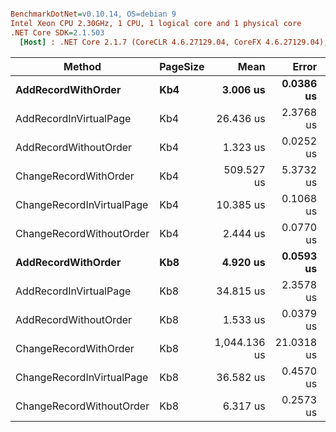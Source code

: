 ``` ini

BenchmarkDotNet=v0.10.14, OS=debian 9
Intel Xeon CPU 2.30GHz, 1 CPU, 1 logical core and 1 physical core
.NET Core SDK=2.1.503
  [Host] : .NET Core 2.1.7 (CoreCLR 4.6.27129.04, CoreFX 4.6.27129.04), 64bit RyuJIT


```
|                    Method | PageSize |         Mean |      Error |  Version | Group |
|-------------------------- |--------- |-------------:|-----------:|--------- |------ |
|        **AddRecordWithOrder** |      **Kb4** |     **3.006 us** |  **0.0386 us** | **0.0.12.0** | **logic** |
|    AddRecordInVirtualPage |      Kb4 |    26.436 us |  2.3768 us | 0.0.12.0 | logic |
|     AddRecordWithoutOrder |      Kb4 |     1.323 us |  0.0252 us | 0.0.12.0 | logic |
|     ChangeRecordWithOrder |      Kb4 |   509.527 us |  5.3732 us | 0.0.12.0 | logic |
| ChangeRecordInVirtualPage |      Kb4 |    10.385 us |  0.1068 us | 0.0.12.0 | logic |
|  ChangeRecordWithoutOrder |      Kb4 |     2.444 us |  0.0770 us | 0.0.12.0 | logic |
|        **AddRecordWithOrder** |      **Kb8** |     **4.920 us** |  **0.0593 us** | **0.0.12.0** | **logic** |
|    AddRecordInVirtualPage |      Kb8 |    34.815 us |  2.3578 us | 0.0.12.0 | logic |
|     AddRecordWithoutOrder |      Kb8 |     1.533 us |  0.0379 us | 0.0.12.0 | logic |
|     ChangeRecordWithOrder |      Kb8 | 1,044.136 us | 21.0318 us | 0.0.12.0 | logic |
| ChangeRecordInVirtualPage |      Kb8 |    36.582 us |  0.4570 us | 0.0.12.0 | logic |
|  ChangeRecordWithoutOrder |      Kb8 |     6.317 us |  0.2573 us | 0.0.12.0 | logic |
